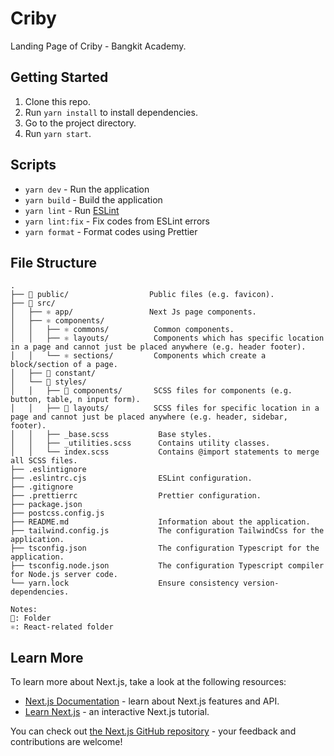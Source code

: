 # Criby

Landing Page of Criby - Bangkit Academy.

## Getting Started

1. Clone this repo.
2. Run `yarn install` to install dependencies.
3. Go to the project directory.
4. Run `yarn start`.

## Scripts

-   `yarn dev` - Run the application
-   `yarn build` - Build the application
-   `yarn lint` - Run [ESLint](https://eslint.org/)
-   `yarn lint:fix` - Fix codes from ESLint errors
-   `yarn format` - Format codes using Prettier

## File Structure

```raw
.
├── 📂 public/                  Public files (e.g. favicon).
├── 📂 src/
│   ├── ⚛️ app/                 Next Js page components.
│   ├── ⚛️ components/
│   │   ├── ⚛️ commons/          Common components.
│   │   ├── ⚛️ layouts/          Components which has specific location in a page and cannot just be placed anywhere (e.g. header footer).
│   │   └── ⚛️ sections/         Components which create a block/section of a page.
│   ├── 📂 constant/
│   └── 📂 styles/
│   │   ├── 📂 components/       SCSS files for components (e.g. button, table, n input form).
│   │   ├── 📂 layouts/          SCSS files for specific location in a page and cannot just be placed anywhere (e.g. header, sidebar, footer).
│   │   ├── _base.scss           Base styles.
│   │   ├── _utilities.scss      Contains utility classes.
│   │   └── index.scss           Contains @import statements to merge all SCSS files.
├── .eslintignore
├── .eslintrc.cjs                ESLint configuration.
├── .gitignore
├── .prettierrc                  Prettier configuration.
├── package.json
├── postcss.config.js
├── README.md                    Information about the application.
├── tailwind.config.js           The configuration TailwindCss for the application.
├── tsconfig.json                The configuration Typescript for the application.
├── tsconfig.node.json           The configuration Typescript compiler for Node.js server code.
└── yarn.lock                    Ensure consistency version-dependencies.

Notes:
📂: Folder
⚛️: React-related folder
```

## Learn More

To learn more about Next.js, take a look at the following resources:

-   [Next.js Documentation](https://nextjs.org/docs) - learn about Next.js features and API.
-   [Learn Next.js](https://nextjs.org/learn) - an interactive Next.js tutorial.

You can check out [the Next.js GitHub repository](https://github.com/vercel/next.js/) - your feedback and contributions are welcome!
